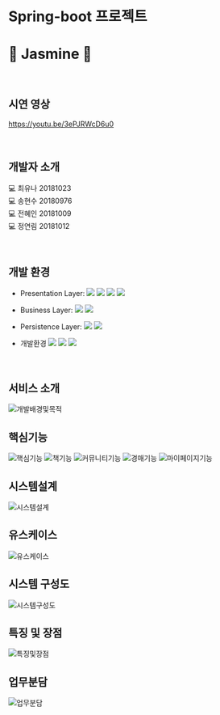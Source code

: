 # Spring-boot 프로젝트
# 🔮 Jasmine 🔮

</br>

## 시연 영상
https://youtu.be/3ePJRWcD6u0

</br>

## 개발자 소개
💻 최유나 20181023 </br>
💻 송현수 20180976 </br>
💻 전혜인 20181009 </br>
💻 정연림 20181012 </br>

</br>

## 개발 환경
<span>
 
 - Presentation Layer: <img src="https://img.shields.io/badge/JavaScript-F7DF1E?style=flat-square&logo=JavaScript&logoColor=white"/>  <img src="https://img.shields.io/badge/CSS3-1572B6?style=flat-square&logo=css3&logoColor=white"/> <img src="https://img.shields.io/badge/HTML5-E34F26?style=flat-square&logo=HTML5&logoColor=white"/> <img src="https://img.shields.io/badge/Tiles-000000?style=flat-square&logo=Tile&logoColor=white"/>  </br>
 
- Business Layer: <img src="https://img.shields.io/badge/Java-007396?style=flat-square&logo=Java&logoColor=white"/> <img src="https://img.shields.io/badge/SpringBoot-6DB33F?style=flat-square&logo=SpringBoot&logoColor=white"/> </br>

- Persistence Layer:
  <img src="https://img.shields.io/badge/SQL-CC2927?style=flat-square&logo=SpringBoot&logoColor=white"/> 
  <img src="https://img.shields.io/badge/MyBatis-6100A5?style=flat-square&logo=SpringBoot&logoColor=white"/> 
  
  
- 개발환경 
  <img src="https://img.shields.io/badge/Eclipse IDE-2C2255?style=flat-square&logo=Eclipse IDE&logoColor=white"/>
  <img src="https://img.shields.io/badge/GitHub-181717.svg?&style=flat-square&logo=GitHub&logoColor=white"/>
  <img src="https://img.shields.io/badge/SqlDeveloper-1572B6.svg?&style=flat-square&logo=SpringBoot&logoColor=white"/>
</span></br></br></br>

## 서비스 소개
![개발배경및목적](https://user-images.githubusercontent.com/84562885/174464647-83381579-9bee-41e4-9918-58a148cb89ed.PNG)

## 핵심기능
![핵심기능](https://user-images.githubusercontent.com/84562885/174464516-ac7a211e-e636-4609-9897-00acb92ce0bc.PNG)
![책기능](https://user-images.githubusercontent.com/84562885/174464527-31a9d0e8-a8d0-4b4f-8179-0e2c08544b7f.PNG)
![커뮤니티기능](https://user-images.githubusercontent.com/84562885/174464528-545ee1a4-fa58-439b-9fe8-757e448eefe6.PNG)
![경매기능](https://user-images.githubusercontent.com/84562885/174464529-ec5a535e-58e3-4841-8f47-b0ca5777e031.PNG)
![마이페이지기능](https://user-images.githubusercontent.com/84562885/174464531-1b8149fa-9e09-448a-ba88-29ca6d11cd14.PNG)

## 시스템설계
![시스템설계](https://user-images.githubusercontent.com/84562885/174464532-f7c49c2b-036b-4fd2-afaa-2394f490c6b3.PNG)

## 유스케이스
![유스케이스](https://user-images.githubusercontent.com/84562885/174464525-a25c91a4-4e9a-4178-a8a2-a49f0210fb9a.PNG)

## 시스템 구성도
![시스템구성도](https://user-images.githubusercontent.com/84562885/174464645-62435ba6-157c-428a-8a58-c1f7beeb34a3.PNG)

## 특징 및 장점
![특징및장점](https://user-images.githubusercontent.com/84562885/174464646-e6dc2e67-ebd4-4906-b7da-0a0273eb33e6.PNG)

## 업무분담
![업무분담](https://user-images.githubusercontent.com/84562885/174464533-1b3c0d7b-652d-45c3-9c0a-2ffbc289d286.PNG)



